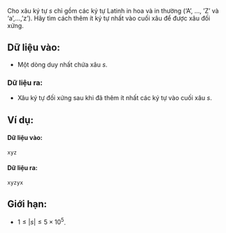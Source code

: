 Cho xâu ký tự $s$ chỉ gồm các ký tự Latinh in hoa và in thường (‘A’, …, ’Z’ và ‘a’,…,’z’). Hãy tìm cách thêm ít ký tự nhất vào cuối xâu để được xâu đối xứng.

## Dữ liệu vào:
- Một dòng duy nhất chứa xâu $s$.

### Dữ liệu ra:
- Xâu ký tự đối xứng sau khi đã thêm ít nhất các ký tự vào cuối xâu $s$.

## Ví dụ:
#### Dữ liệu vào:
```
xyz
```

#### Dữ liệu ra:
```
xyzyx
```

## Giới hạn:
- $1 ≤ |s| ≤ 5\times 10^5$.